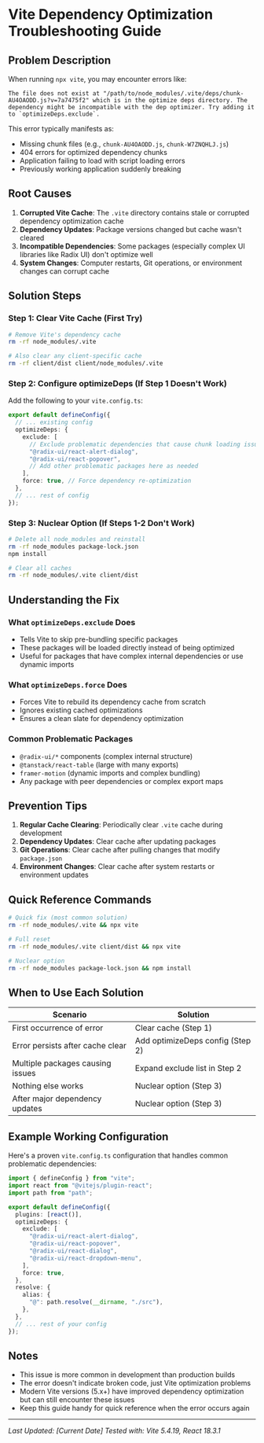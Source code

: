 # Vite Dependency Optimization Troubleshooting Guide

## Problem Description

When running `npx vite`, you may encounter errors like:

```
The file does not exist at "/path/to/node_modules/.vite/deps/chunk-AU4OAODD.js?v=7a7475f2" which is in the optimize deps directory. The dependency might be incompatible with the dep optimizer. Try adding it to `optimizeDeps.exclude`.
```

This error typically manifests as:
- Missing chunk files (e.g., `chunk-AU4OAODD.js`, `chunk-W7ZNQHLJ.js`)
- 404 errors for optimized dependency chunks
- Application failing to load with script loading errors
- Previously working application suddenly breaking

## Root Causes

1. **Corrupted Vite Cache**: The `.vite` directory contains stale or corrupted dependency optimization cache
2. **Dependency Updates**: Package versions changed but cache wasn't cleared
3. **Incompatible Dependencies**: Some packages (especially complex UI libraries like Radix UI) don't optimize well
4. **System Changes**: Computer restarts, Git operations, or environment changes can corrupt cache

## Solution Steps

### Step 1: Clear Vite Cache (First Try)

```bash
# Remove Vite's dependency cache
rm -rf node_modules/.vite

# Also clear any client-specific cache
rm -rf client/dist client/node_modules/.vite
```

### Step 2: Configure optimizeDeps (If Step 1 Doesn't Work)

Add the following to your `vite.config.ts`:

```typescript
export default defineConfig({
  // ... existing config
  optimizeDeps: {
    exclude: [
      // Exclude problematic dependencies that cause chunk loading issues
      "@radix-ui/react-alert-dialog",
      "@radix-ui/react-popover",
      // Add other problematic packages here as needed
    ],
    force: true, // Force dependency re-optimization
  },
  // ... rest of config
});
```

### Step 3: Nuclear Option (If Steps 1-2 Don't Work)

```bash
# Delete all node_modules and reinstall
rm -rf node_modules package-lock.json
npm install

# Clear all caches
rm -rf node_modules/.vite client/dist
```

## Understanding the Fix

### What `optimizeDeps.exclude` Does
- Tells Vite to skip pre-bundling specific packages
- These packages will be loaded directly instead of being optimized
- Useful for packages that have complex internal dependencies or use dynamic imports

### What `optimizeDeps.force` Does
- Forces Vite to rebuild its dependency cache from scratch
- Ignores existing cached optimizations
- Ensures a clean slate for dependency optimization

### Common Problematic Packages
- `@radix-ui/*` components (complex internal structure)
- `@tanstack/react-table` (large with many exports)
- `framer-motion` (dynamic imports and complex bundling)
- Any package with peer dependencies or complex export maps

## Prevention Tips

1. **Regular Cache Clearing**: Periodically clear `.vite` cache during development
2. **Dependency Updates**: Clear cache after updating packages
3. **Git Operations**: Clear cache after pulling changes that modify `package.json`
4. **Environment Changes**: Clear cache after system restarts or environment updates

## Quick Reference Commands

```bash
# Quick fix (most common solution)
rm -rf node_modules/.vite && npx vite

# Full reset
rm -rf node_modules/.vite client/dist && npx vite

# Nuclear option
rm -rf node_modules package-lock.json && npm install
```

## When to Use Each Solution

| Scenario | Solution |
|----------|----------|
| First occurrence of error | Clear cache (Step 1) |
| Error persists after cache clear | Add optimizeDeps config (Step 2) |
| Multiple packages causing issues | Expand exclude list in Step 2 |
| Nothing else works | Nuclear option (Step 3) |
| After major dependency updates | Nuclear option (Step 3) |

## Example Working Configuration

Here's a proven `vite.config.ts` configuration that handles common problematic dependencies:

```typescript
import { defineConfig } from "vite";
import react from "@vitejs/plugin-react";
import path from "path";

export default defineConfig({
  plugins: [react()],
  optimizeDeps: {
    exclude: [
      "@radix-ui/react-alert-dialog",
      "@radix-ui/react-popover",
      "@radix-ui/react-dialog",
      "@radix-ui/react-dropdown-menu",
    ],
    force: true,
  },
  resolve: {
    alias: {
      "@": path.resolve(__dirname, "./src"),
    },
  },
  // ... rest of your config
});
```

## Notes

- This issue is more common in development than production builds
- The error doesn't indicate broken code, just Vite optimization problems
- Modern Vite versions (5.x+) have improved dependency optimization but can still encounter these issues
- Keep this guide handy for quick reference when the error occurs again

---

*Last Updated: [Current Date]*
*Tested with: Vite 5.4.19, React 18.3.1* 